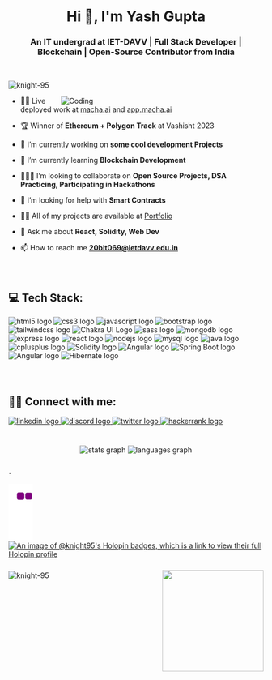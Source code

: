 <h1 align="center">Hi 👋, I'm Yash Gupta</h1>
<h3 align="center">An IT undergrad at IET-DAVV | Full Stack Developer | Blockchain | Open-Source Contributor from India</h3>

<br>
<p align="left"> <img src="https://komarev.com/ghpvc/?username=knight-95&label=Profile%20views&color=0e75b6&style=flat" alt="knight-95" /> </p>
<img align="right" alt="Coding" width="400" src="https://utkuhalis.com.tr/img/cover/home-right.gif">

- 👨‍💻  Live deployed work at <a href="https://macha.ai/" target="_blank">macha.ai</a> and <a href="https://app.macha.ai/" target="_blank">app.macha.ai</a>
- 🏆  Winner of **Ethereum + Polygon Track** at Vashisht 2023
- 🔭  I’m currently working on **some cool development Projects**

- 🌱  I’m currently learning **Blockchain Development**

- 🙋🏻‍♂️  I’m looking to collaborate on **Open Source Projects, DSA Practicing, Participating in Hackathons**

- 🤝  I’m looking for help with **Smart Contracts**

- 👨‍💻  All of my projects are available at <a href="https://yashugupta.netlify.app/" target="_blank">Portfolio</a>
<!-- - 👨‍💻  All of my projects are available at [https://raw-portfolio.netlify.app/](https://raw-portfolio.netlify.app/) -->

- 💬  Ask me about **React, Solidity, Web Dev**

- 📫  How to reach me **20bit069@ietdavv.edu.in**



###
<br>
<h2 align="left">💻 Tech Stack:</h2>

<div align="left">
  <img src="https://cdn.jsdelivr.net/gh/devicons/devicon/icons/html5/html5-original.svg" height="50" width="62" alt="html5 logo"  />
  <img src="https://cdn.jsdelivr.net/gh/devicons/devicon/icons/css3/css3-original.svg" height="50" width="62" alt="css3 logo"  />
  <img src="https://cdn.jsdelivr.net/gh/devicons/devicon/icons/javascript/javascript-original.svg" height="50" width="62" alt="javascript logo"  />
  <img src="https://cdn.jsdelivr.net/gh/devicons/devicon/icons/bootstrap/bootstrap-original.svg" height="50" width="62" alt="bootstrap logo"  />
  <img src="https://static-00.iconduck.com/assets.00/tailwind-css-icon-512x307-1v56l8ed.png" height="50" width="62" alt="tailwindcss logo"  />
  <img src="https://www.coffeeclass.io/logos/chakra-ui.png" height="50" width="62" alt="Chakra UI Logo"/>
  <img src="https://upload.wikimedia.org/wikipedia/commons/thumb/9/96/Sass_Logo_Color.svg/1280px-Sass_Logo_Color.svg.png" height="50" width="62" alt="sass logo"  />
  <img src="https://cdn.jsdelivr.net/gh/devicons/devicon/icons/mongodb/mongodb-original.svg" height="50" width="62" alt="mongodb logo"  />
  <img src="https://cdn.jsdelivr.net/gh/devicons/devicon/icons/express/express-original.svg" height="50" width="62" alt="express logo"  />
  <img src="https://cdn.jsdelivr.net/gh/devicons/devicon/icons/react/react-original.svg" height="50" width="62" alt="react logo"  />
  <img src="https://cdn.jsdelivr.net/gh/devicons/devicon/icons/nodejs/nodejs-original.svg" height="50" width="62" alt="nodejs logo"  />
  <img src="https://cdn.jsdelivr.net/gh/devicons/devicon/icons/mysql/mysql-original.svg" height="50" width="62" alt="mysql logo"  />
  <img src="https://cdn.jsdelivr.net/gh/devicons/devicon/icons/java/java-original.svg" height="50" width="62" alt="java logo"  />
  <img src="https://cdn.jsdelivr.net/gh/devicons/devicon/icons/cplusplus/cplusplus-original.svg" height="50" width="62" alt="cplusplus logo"  />
  <img src="https://www.logosvgpng.com/wp-content/uploads/2018/10/solidity-logo-vector.png" height="50" width="72" alt="Solidity logo"  />
  <img src="https://static-00.iconduck.com/assets.00/file-type-angular-icon-1907x2048-tobdkjt1.png" height="60" width="62" alt="Angular logo"  />
  <img src="https://vscjava.gallerycdn.vsassets.io/extensions/vscjava/vscode-spring-boot-dashboard/0.13.2023072200/1689984300042/Microsoft.VisualStudio.Services.Icons.Default" height="55" width="62" alt="Spring Boot logo"  />
  <img src="https://cdn.worldvectorlogo.com/logos/spring-3.svg" height="50" width="62" alt="Angular logo"  />
   <img src="https://static-00.iconduck.com/assets.00/hibernate-icon-1965x2048-cl94vxbt.png" height="50" width="62" alt="Hibernate logo"  />
</div>

###
<br>
<h2 align="left">🤳🏻 Connect with me:</h2>
<div align="left">
  
  <a href="https://www.linkedin.com/in/knight95" target="_blank">
    <img src="https://img.shields.io/static/v1?message=LinkedIn&logo=linkedin&label=&color=0077B5&logoColor=white&labelColor=&style=for-the-badge" height="35" alt="linkedin logo"  />
  </a>
  
  <a href="https://discord.gg/khgC7HS3Kj" target="_blank">
    <img src="https://img.shields.io/static/v1?message=Discord&logo=discord&label=&color=7289DA&logoColor=white&labelColor=&style=for-the-badge" height="35" alt="discord logo"  />
  </a>
  
  <a href="https://www.twitter.com/flyingmaroon" target="_blank">
    <img src="https://img.shields.io/static/v1?message=Twitter&logo=twitter&label=&color=1DA1F2&logoColor=white&labelColor=&style=for-the-badge" height="35" alt="twitter logo"  />
  </a>
  
  <a href="https://www.hackerrank.com/yashgupta13_in?hr_r=1" target="_blank">
    <img src="https://img.shields.io/static/v1?message=HackerRank&logo=hackerrank&label=&color=2EC866&logoColor=white&labelColor=&style=for-the-badge" height="35" alt="hackerrank logo"  />
  </a>
  
</div>

###

<br>
<div align="center">
  <img src="https://github-readme-stats.vercel.app/api?hide_title=false&hide_rank=false&show_icons=true&include_all_commits=true&count_private=true&disable_animations=false&theme=dracula&locale=en&hide_border=false&username=knight-95" height="150" alt="stats graph"  />
  <img src="https://github-readme-stats.vercel.app/api/top-langs?locale=en&hide_title=false&layout=compact&card_width=320&langs_count=5&theme=dracula&hide_border=false&username=knight-95" height="150" alt="languages graph"  />
</div>

### .


![snake gif](https://github.com/knight-95/knight-95/blob/output/github-contribution-grid-snake.gif)
[![An image of @knight95's Holopin badges, which is a link to view their full Holopin profile](https://holopin.me/knight95)](https://holopin.io/@knight95)



###

<!-- <img align="right" height="200" width="200" src="https://github.com/knight-95/knight-95/blob/main/KnightForever.gif"  /> -->
<img align="right" height="200" width="200" src="https://giphy.com/gifs/gun-army-warrior-bU9vf2XWgh7H4fR06D"  />

<img align="center" src="https://github-readme-streak-stats.herokuapp.com/?user=knight-95&" alt="knight-95" />

###
